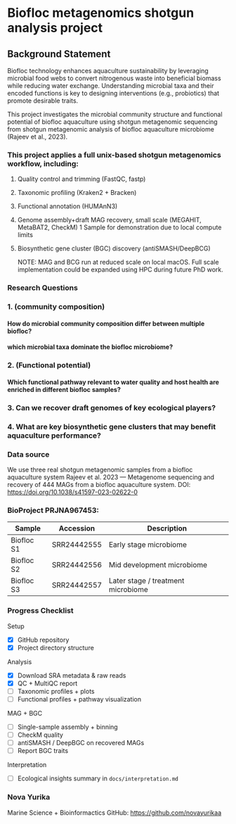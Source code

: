 # Biofloc metagenomics shotgun analysis project


## Background Statement
Biofloc technology enhances aquaculture sustainability by leveraging microbial
food webs to convert nitrogenous waste into beneficial biomass while reducing
water exchange. Understanding microbial taxa and their encoded functions is key
to designing interventions (e.g., probiotics) that promote desirable traits.

This project investigates the microbial community structure and functional potential of biofloc aquaculture using shotgun metagenomic sequencing from shotgun metagenomic analysis of biofloc aquaculture microbiome (Rajeev et al., 2023).

### This project applies a full unix-based shotgun metagenomics workflow, including: 

1. Quality control and trimming (FastQC, fastp)
2. Taxonomic profiling (Kraken2 + Bracken)
3. Functional annotation (HUMAnN3)
4. Genome assembly+draft MAG recovery, small scale (MEGAHIT, MetaBAT2, CheckM)
   1 Sample for demonstration due to local compute limits
6. Biosynthetic gene cluster (BGC) discovery (antiSMASH/DeepBCG)

   NOTE: MAG and BCG run at reduced scale on local macOS. Full scale implementation could be expanded using HPC during future PhD work. 

### Research Questions
### 1. (community composition)
 #### How do microbial community composition differ between multiple biofloc?
 #### which microbial taxa dominate the biofloc microbiome?

  
### 2. (Functional potential)
#### Which functional pathway relevant to water quality and host health are enriched in different biofloc samples?

### 3. Can we recover draft genomes of key ecological players?
### 4. What are key biosynthetic gene clusters that may benefit aquaculture performance?

### Data source


We use three real shotgun metagenomic samples from a biofloc aquaculture system
Rajeev et al. 2023 — Metagenome sequencing and recovery of 444 MAGs from a biofloc aquaculture system. DOI: https://doi.org/10.1038/s41597-023-02622-0

### BioProject PRJNA967453:

| Sample | Accession | Description |
|--------|-----------|-------------|
| Biofloc S1 | SRR24442555 | Early stage microbiome |
| Biofloc S2 | SRR24442556 | Mid development microbiome |
| Biofloc S3 | SRR24442557 | Later stage / treatment microbiome |


### Progress Checklist
Setup
- [x] GitHub repository
- [x] Project directory structure

Analysis
- [x] Download SRA metadata & raw reads
- [x] QC + MultiQC report
- [ ] Taxonomic profiles + plots
- [ ] Functional profiles + pathway visualization

 MAG + BGC 
- [ ] Single-sample assembly + binning
- [ ] CheckM quality
- [ ] antiSMASH / DeepBGC on recovered MAGs
- [ ] Report BGC traits

Interpretation
- [ ] Ecological insights summary in `docs/interpretation.md`

### Nova Yurika 
Marine Science + Bioinformactics
GitHub: https://github.com/novayurikaa



